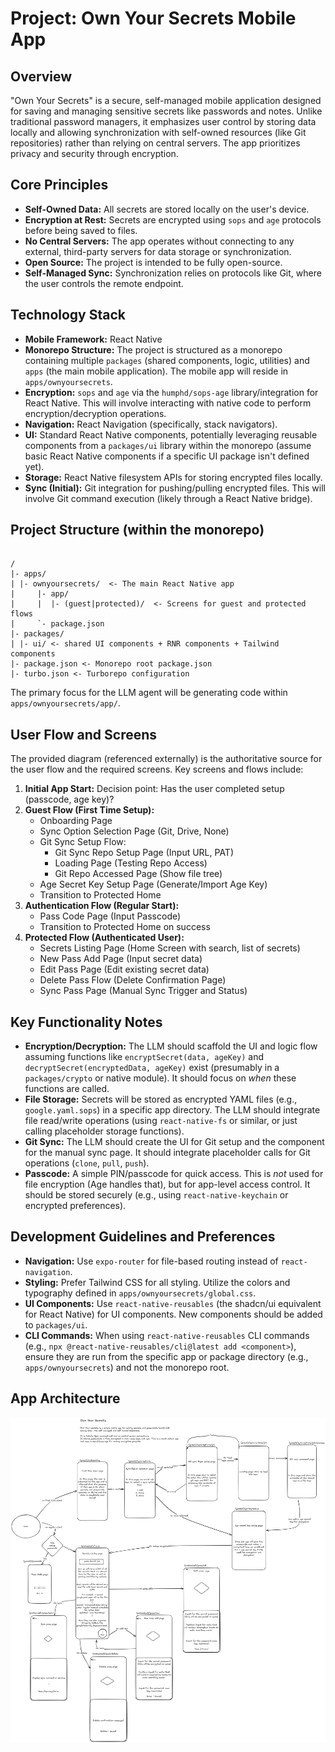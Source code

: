 # Project: Own Your Secrets Mobile App

## Overview

"Own Your Secrets" is a secure, self-managed mobile application designed for saving and managing sensitive secrets like passwords and notes. Unlike traditional password managers, it emphasizes user control by storing data locally and allowing synchronization with self-owned resources (like Git repositories) rather than relying on central servers. The app prioritizes privacy and security through encryption.

## Core Principles

- **Self-Owned Data:** All secrets are stored locally on the user's device.
- **Encryption at Rest:** Secrets are encrypted using `sops` and `age` protocols before being saved to files.
- **No Central Servers:** The app operates without connecting to any external, third-party servers for data storage or synchronization.
- **Open Source:** The project is intended to be fully open-source.
- **Self-Managed Sync:** Synchronization relies on protocols like Git, where the user controls the remote endpoint.

## Technology Stack

- **Mobile Framework:** React Native
- **Monorepo Structure:** The project is structured as a monorepo containing multiple `packages` (shared components, logic, utilities) and `apps` (the main mobile application). The mobile app will reside in `apps/ownyoursecrets`.
- **Encryption:** `sops` and `age` via the `humphd/sops-age` library/integration for React Native. This will involve interacting with native code to perform encryption/decryption operations.
- **Navigation:** React Navigation (specifically, stack navigators).
- **UI:** Standard React Native components, potentially leveraging reusable components from a `packages/ui` library within the monorepo (assume basic React Native components if a specific UI package isn't defined yet).
- **Storage:** React Native filesystem APIs for storing encrypted files locally.
- **Sync (Initial):** Git integration for pushing/pulling encrypted files. This will involve Git command execution (likely through a React Native bridge).

## Project Structure (within the monorepo)

```

/
|- apps/
| |- ownyoursecrets/  <- The main React Native app
|     |- app/
|     |  |- (guest|protected)/  <- Screens for guest and protected flows
|     `- package.json
|- packages/
| |- ui/ <- shared UI components + RNR components + Tailwind components
|- package.json <- Monorepo root package.json
|- turbo.json <- Turborepo configuration

```

The primary focus for the LLM agent will be generating code within `apps/ownyoursecrets/app/`.

## User Flow and Screens

The provided diagram (referenced externally) is the authoritative source for the user flow and the required screens. Key screens and flows include:

1.  **Initial App Start:** Decision point: Has the user completed setup (passcode, age key)?
2.  **Guest Flow (First Time Setup):**
    - Onboarding Page
    - Sync Option Selection Page (Git, Drive, None)
    - Git Sync Setup Flow:
      - Git Sync Repo Setup Page (Input URL, PAT)
      - Loading Page (Testing Repo Access)
      - Git Repo Accessed Page (Show file tree)
    - Age Secret Key Setup Page (Generate/Import Age Key)
    - Transition to Protected Home
3.  **Authentication Flow (Regular Start):**
    - Pass Code Page (Input Passcode)
    - Transition to Protected Home on success
4.  **Protected Flow (Authenticated User):**
    - Secrets Listing Page (Home Screen with search, list of secrets)
    - New Pass Add Page (Input secret data)
    - Edit Pass Page (Edit existing secret data)
    - Delete Pass Flow (Delete Confirmation Page)
    - Sync Pass Page (Manual Sync Trigger and Status)

## Key Functionality Notes

- **Encryption/Decryption:** The LLM should scaffold the UI and logic flow assuming functions like `encryptSecret(data, ageKey)` and `decryptSecret(encryptedData, ageKey)` exist (presumably in a `packages/crypto` or native module). It should focus on _when_ these functions are called.
- **File Storage:** Secrets will be stored as encrypted YAML files (e.g., `google.yaml.sops`) in a specific app directory. The LLM should integrate file read/write operations (using `react-native-fs` or similar, or just calling placeholder storage functions).
- **Git Sync:** The LLM should create the UI for Git setup and the component for the manual sync page. It should integrate placeholder calls for Git operations (`clone`, `pull`, `push`).
- **Passcode:** A simple PIN/passcode for quick access. This is _not_ used for file encryption (Age handles that), but for app-level access control. It should be stored securely (e.g., using `react-native-keychain` or encrypted preferences).

## Development Guidelines and Preferences

- **Navigation:** Use `expo-router` for file-based routing instead of `react-navigation`.
- **Styling:** Prefer Tailwind CSS for all styling. Utilize the colors and typography defined in `apps/ownyoursecrets/global.css`.
- **UI Components:** Use `react-native-reusables` (the shadcn/ui equivalent for React Native) for UI components. New components should be added to `packages/ui`.
- **CLI Commands:** When using `react-native-reusables` CLI commands (e.g., `npx @react-native-reusables/cli@latest add <component>`), ensure they are run from the specific app or package directory (e.g., `apps/ownyoursecrets`) and not the monorepo root.

## App Architecture

![App Diagram](./app-diagram.png)
